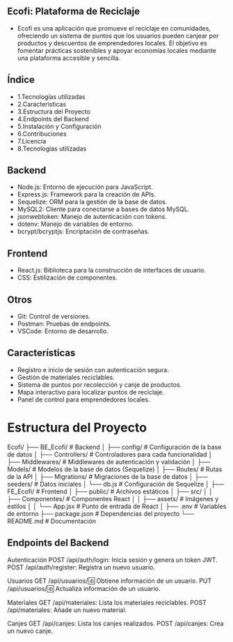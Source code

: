 ## Ecofi: Plataforma de Reciclaje

- Ecofi es una aplicación que promueve el reciclaje en comunidades, ofreciendo un sistema de puntos que los usuarios pueden canjear por productos y descuentos de emprendedores locales. El objetivo es fomentar prácticas sostenibles y apoyar economías locales mediante una plataforma accesible y sencilla.

## Índice

- 1.Tecnologías utilizadas
- 2.Características
- 3.Estructura del Proyecto
- 4.Endpoints del Backend
- 5.Instalación y Configuración
- 6.Contribuciones
- 7.Licencia
- 8.Tecnologías utilizadas


## Backend

- Node.js: Entorno de ejecución para JavaScript.
- Express.js: Framework para la creación de APIs.
- Sequelize: ORM para la gestión de la base de datos.
- MySQL2: Cliente para conectarse a bases de datos MySQL.
- jsonwebtoken: Manejo de autenticación con tokens.
- dotenv: Manejo de variables de entorno.
- bcrypt/bcryptjs: Encriptación de contraseñas.


## Frontend

- React.js: Biblioteca para la construcción de interfaces de usuario.
- CSS: Estilización de componentes.

## Otros

- Git: Control de versiones.
- Postman: Pruebas de endpoints.
- VSCode: Entorno de desarrollo.


## Características

- Registro e inicio de sesión con autenticación segura.
- Gestión de materiales reciclables.
- Sistema de puntos por recolección y canje de productos.
- Mapa interactivo para localizar puntos de reciclaje.
- Panel de control para emprendedores locales.


# Estructura del Proyecto

Ecofi/
├── BE_Ecofi/                 # Backend
│   ├── config/               # Configuración de la base de datos
│   ├── Controllers/          # Controladores para cada funcionalidad
│   ├── Middlewares/          # Middlewares de autenticación y validación
│   ├── Models/               # Modelos de la base de datos (Sequelize)
│   ├── Routes/               # Rutas de la API
│   ├── Migrations/           # Migraciones de la base de datos
│   ├── seeders/              # Datos iniciales
│   └── db.js                 # Configuración de Sequelize
│
├── FE_Ecofi/                 # Frontend
│   ├── public/               # Archivos estáticos
│   ├── src/
│   │   ├── Componentes/      # Componentes React
│   │   ├── assets/           # Imágenes y estilos
│   │   └── App.jsx           # Punto de entrada de React
│
├── .env                      # Variables de entorno
├── package.json              # Dependencias del proyecto
└── README.md                 # Documentación


## Endpoints del Backend


Autenticación
POST /api/auth/login: Inicia sesión y genera un token JWT.
POST /api/auth/register: Registra un nuevo usuario.

Usuarios
GET /api/usuarios/:id: Obtiene información de un usuario.
PUT /api/usuarios/:id: Actualiza información de un usuario.

Materiales
GET /api/materiales: Lista los materiales reciclables.
POST /api/materiales: Añade un nuevo material.

Canjes
GET /api/canjes: Lista los canjes realizados.
POST /api/canjes: Crea un nuevo canje.

